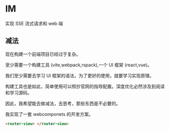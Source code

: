 # IM

实现 SSE 流式请求和 web 端

## 减法

现在构建一个前端项目已经过于复杂。

至少需要一个构建工具 (vite,webpack,rspack),一个 UI 框架 (react,vue)。

我们至少需要去学习 UI 框架的语法，为了更好的使用，就要学习实现原理。

构建工具也是如此，简单使用可以照抄官网的指导配置。深度优化必然涉及到阅读和学习源码。

因此，我希望能去做减法，去思考，那些东西是不必要的。

我实现了一套 webcomponets 的开发方案。

```html
<router-view> </router-view>
```
